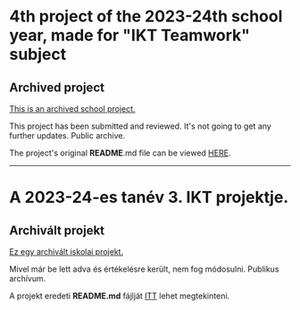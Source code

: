 # 4th project of the 2023-24th school year, made for "IKT Teamwork" subject

## Archived project

<ins> This is an archived school project. </ins>

This project has been submitted and reviewed. It's not going to get any further updates. Public archive.

The project's original **README**.md file can be viewed [HERE](./README.old.md).

---

# A 2023-24-es tanév 3. IKT projektje.

## Archivált projekt

<ins> Ez egy archivált iskolai projekt. </ins>

Mivel már be lett adva és értékelésre került, nem fog módosulni. Publikus archívum.

A projekt eredeti **README.md** fájlját [ITT](./README.old.md) lehet megtekinteni.
